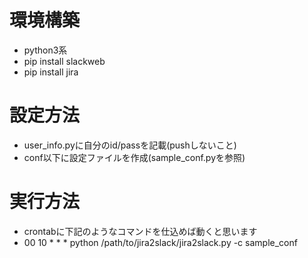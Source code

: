 # 環境構築
- python3系
- pip install slackweb
- pip install jira

# 設定方法
- user_info.pyに自分のid/passを記載(pushしないこと)
- conf以下に設定ファイルを作成(sample_conf.pyを参照)

# 実行方法
- crontabに下記のようなコマンドを仕込めば動くと思います
- 00 10 * * * python /path/to/jira2slack/jira2slack.py -c sample_conf
